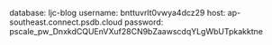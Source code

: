 database: ljc-blog
username: bnttuvrlt0vwya4dcz29
host: ap-southeast.connect.psdb.cloud
password: pscale_pw_DnxkdCQUEnVXuf28CN9bZaawscdqYLgWbUTpkakktne
